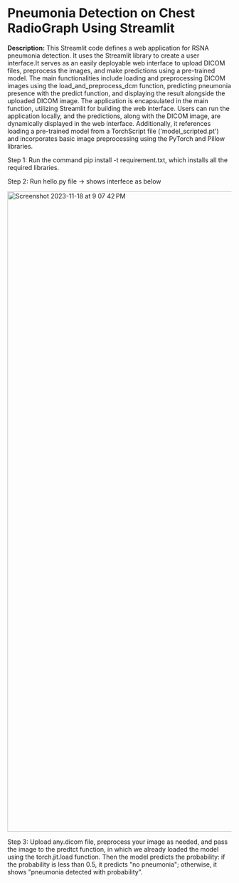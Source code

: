 # Pneumonia Detection on Chest RadioGraph Using Streamlit
**Description:**
This Streamlit code defines a web application for RSNA pneumonia detection. It uses the Streamlit library to create a user interface.It serves as an easily deployable web interface to upload DICOM files, preprocess the images, and make predictions using a pre-trained model. The main functionalities include loading and preprocessing DICOM images using the load_and_preprocess_dcm function, predicting pneumonia presence with the predict function, and displaying the result alongside the uploaded DICOM image. The application is encapsulated in the main function, utilizing Streamlit for building the web interface. Users can run the application locally, and the predictions, along with the DICOM image, are dynamically displayed in the web interface. Additionally, it references loading a pre-trained model from a TorchScript file ('model_scripted.pt') and incorporates basic image preprocessing using the PyTorch and Pillow libraries.


Step 1: Run the command pip install -t requirement.txt, which installs all the required libraries.

Step 2: Run hello.py file -> shows interfece as below

<img width="1440" alt="Screenshot 2023-11-18 at 9 07 42 PM" src="https://github.com/KhushbuKathrotiya/pneumonia-detection/assets/63412542/5c4f8b60-7e75-4e1c-b93c-840952e11e58">


Step 3: Upload any.dicom file, preprocess your image as needed, and pass the image to the predtct function, in which we already loaded the model using the torch.jit.load function. Then the model predicts the probability: if the probability is less than 0.5, it predicts "no pneumonia"; otherwise, it shows "pneumonia detected with probability".
